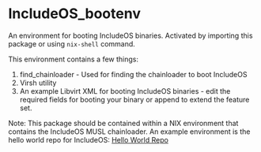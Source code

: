 # IncludeOS_bootenv
An environment for booting IncludeOS binaries. Activated by importing this package or using `nix-shell` command.

This environment contains a few things:

1. find_chainloader - Used for finding the chainloader to boot IncludeOS
2. Virsh utility
3. An example Libvirt XML for booting IncludeOS binaries - edit the required fields for booting your binary or append to extend the feature set.

Note: This package should be contained within a NIX environment that contains the IncludeOS MUSL chainloader.
An example environment is the hello world repo for IncludeOS: [Hello World Repo](https://github.com/includeos/hello_world)

